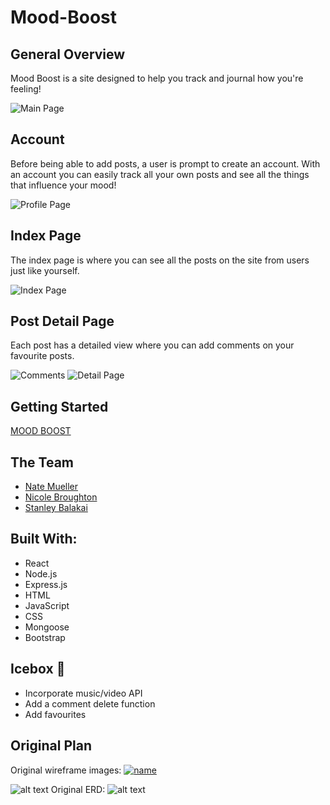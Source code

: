 # Mood-Boost
## General Overview

Mood Boost is a site designed to help you track and journal how you're feeling! 

![Main Page]()

## Account 

Before being able to add posts, a user is prompt to create an account. With an account you can easily track all your own posts and see all the things that influence your mood!

![Profile Page]()


## Index Page

The index page is where you can see all the posts on the site from users just like yourself.

![Index Page]()

## Post Detail Page

Each post has a detailed view where you can add comments on your favourite posts.

![Comments]()
![Detail Page]()

## Getting Started

[MOOD BOOST]()


## The Team 

- [Nate Mueller](https://github.com/natetmmueller)
- [Nicole Broughton](https://github.com/nicbrou)
- [Stanley Balakai](https://github.com/stanley-balakai)

## Built With:

- React
- Node.js
- Express.js
- HTML
- JavaScript
- CSS
- Mongoose
- Bootstrap

## Icebox :icecream:

- Incorporate music/video API
- Add a comment delete function
- Add favourites

## Original Plan

Original wireframe images:
[![name]()]()

![alt text]()
Original ERD:
![alt text]()
